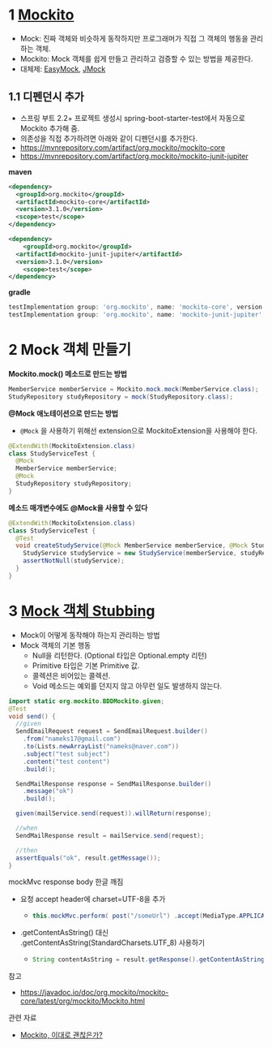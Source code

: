 # 1 [Mockito](https://javadoc.io/doc/org.mockito/mockito-core/latest/org/mockito/Mockito.html)

* Mock: 진짜 객체와 비슷하게 동작하지만 프로그래머가 직접 그 객체의 행동을 관리하는 객체.
* Mockito: Mock 객체를 쉽게 만들고 관리하고 검증할 수 있는 방법을 제공한다.
* 대체제: [EasyMock](http://easymock.org/), [JMock](http://jmock.org/)



## 1.1 **디펜던시 추가**

* 스프링 부트 2.2+ 프로젝트 생성시 spring-boot-starter-test에서 자동으로 Mockito 추가해 줌.
* 의존성을 직접 추가하려면 아래와 같이 디펜던시를 추가한다.
* https://mvnrepository.com/artifact/org.mockito/mockito-core
* https://mvnrepository.com/artifact/org.mockito/mockito-junit-jupiter

**maven**

```xml
<dependency> 
  <groupId>org.mockito</groupId> 
  <artifactId>mockito-core</artifactId> 
  <version>3.1.0</version> 
  <scope>test</scope>
</dependency>

<dependency>
	<groupId>org.mockito</groupId> 
  <artifactId>mockito-junit-jupiter</artifactId> 
  <version>3.1.0</version>
	<scope>test</scope>
</dependency>
```

**gradle**

```groovy
testImplementation group: 'org.mockito', name: 'mockito-core', version: '4.3.1'
testImplementation group: 'org.mockito', name: 'mockito-junit-jupiter', version: '4.3.1'
```



# 2 Mock 객체 만들기

**Mockito.mock() 메소드로 만드는 방법**

```java
MemberService memberService = Mockito.mock.mock(MemberService.class); 
StudyRepository studyRepository = mock(StudyRepository.class);
```



**@Mock 애노테이션으로 만드는 방법**

* `@Mock` 을 사용하기 위해선 extension으로 MockitoExtension을 사용해야 한다.

```java
@ExtendWith(MockitoExtension.class) 
class StudyServiceTest {
  @Mock 
  MemberService memberService;
  @Mock 
  StudyRepository studyRepository;
}
```



**메소드 매개변수에도 @Mock을 사용할 수 있다**

```java
@ExtendWith(MockitoExtension.class)
class StudyServiceTest {
  @Test
  void createStudyService(@Mock MemberService memberService, @Mock StudyRepository studyRepository) {
    StudyService studyService = new StudyService(memberService, studyRepository);
    assertNotNull(studyService);
  }
}
```



# 3 [Mock 객체 Stubbing](https://javadoc.io/doc/org.mockito/mockito-core/latest/org/mockito/Mockito.html#stubbing)

* Mock이 어떻게 동작해야 하는지 관리하는 방법
* Mock 객체의 기본 행동
  * Null을 리턴한다. (Optional 타입은 Optional.empty 리턴)
  * Primitive 타입은 기본 Primitive 값.
  * 콜렉션은 비어있는 콜렉션.
  * Void 메소드는 예외를 던지지 않고 아무런 일도 발생하지 않는다.

```java
import static org.mockito.BDDMockito.given;
@Test
void send() {
  //given
  SendEmailRequest request = SendEmailRequest.builder()
    .from("nameks17@gmail.com")
    .to(Lists.newArrayList("nameks@naver.com"))
    .subject("test subject")
    .content("test content")
    .build();

  SendMailResponse response = SendMailResponse.builder()
    .message("ok")
    .build();

  given(mailService.send(request)).willReturn(response);

  //when
  SendMailResponse result = mailService.send(request);

  //then
  assertEquals("ok", result.getMessage());
}
```



mockMvc response body 한글 깨짐

* 요청 accept header에 charset=UTF-8을 추가

  * ```java
    this.mockMvc.perform( post("/someUrl") .accept(MediaType.APPLICATION_JSON_UTF8) .params(params) .cookie(getLoginCookie()) )
    ```

* .getContentAsString() 대신 .getContentAsString(StandardCharsets.UTF_8) 사용하기

  * ```java
    String contentAsString = result.getResponse().getContentAsString(StandardCharsets.UTF_8);
    ```






참고

* https://javadoc.io/doc/org.mockito/mockito-core/latest/org/mockito/Mockito.html



관련 자료

* [Mockito, 이대로 괜찮은가?](https://tecoble.techcourse.co.kr/post/2020-10-16-is-ok-mockito/)